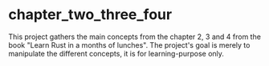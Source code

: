 # chapter_two_three_four

This project gathers the main concepts from the chapter 2, 3 and 4 from the book "Learn Rust in a months of lunches". The project's goal is merely to manipulate the different concepts, it is for learning-purpose only. 
